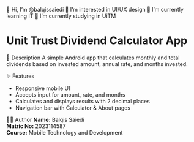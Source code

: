 👋 Hi, I’m @balqissaiedi
👀 I’m interested in UI/UX design
🌱 I’m currently learning IT
💞️ I’m currently studying in UiTM

# Unit Trust Dividend Calculator App #

📱 Description
A simple Android app that calculates monthly and total dividends based on invested amount, annual rate, and months invested.

✨ Features
- Responsive mobile UI
- Accepts input for amount, rate, and months
- Calculates and displays results with 2 decimal places
- Navigation bar with Calculator & About pages

👩‍💻 Author
**Name:** Balqis Saiedi  
**Matric No:** 2023114587  
**Course:** Mobile Technology and Development 

